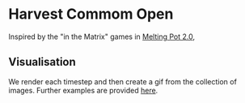 # Harvest Commom Open

Inspired by the "in the Matrix" games in [Melting Pot 2.0](https://arxiv.org/abs/2211.13746),
## Visualisation

We render each timestep and then create a gif from the collection of images. Further examples are provided [here](https://github.com/cooperativex/meltingpot-jax/blob/main/jaxmarl/tutorials/harvest_common_intro.py).

